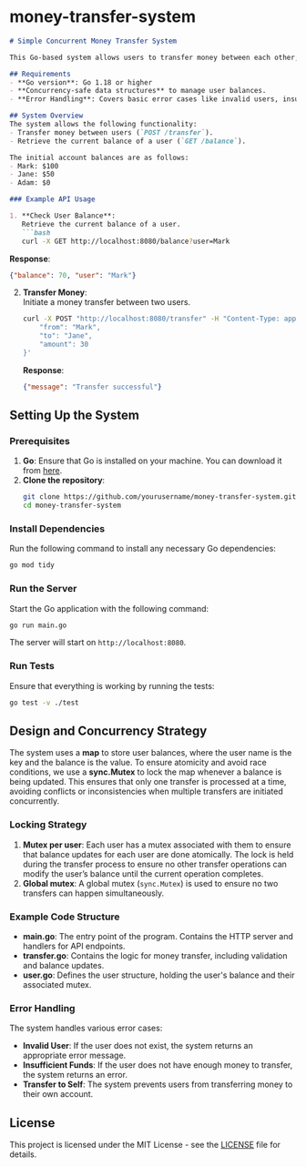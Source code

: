 # money-transfer-system

```markdown
# Simple Concurrent Money Transfer System

This Go-based system allows users to transfer money between each other, ensuring atomic updates to balances to prevent race conditions and preventing overdrafts. The system is designed with concurrency safety in mind and provides a simple HTTP API to facilitate money transfers between users.

## Requirements
- **Go version**: Go 1.18 or higher
- **Concurrency-safe data structures** to manage user balances.
- **Error Handling**: Covers basic error cases like invalid users, insufficient funds, and transfers to the sender's own account.

## System Overview
The system allows the following functionality:
- Transfer money between users (`POST /transfer`).
- Retrieve the current balance of a user (`GET /balance`).

The initial account balances are as follows:
- Mark: $100
- Jane: $50
- Adam: $0

### Example API Usage

1. **Check User Balance**:  
   Retrieve the current balance of a user.
   ```bash
   curl -X GET http://localhost:8080/balance?user=Mark
   ```
   **Response**:
   ```json
   {"balance": 70, "user": "Mark"}
   ```

2. **Transfer Money**:  
   Initiate a money transfer between two users.
   ```bash
   curl -X POST "http://localhost:8080/transfer" -H "Content-Type: application/json" -d '{
       "from": "Mark",
       "to": "Jane",
       "amount": 30
   }'
   ```
   **Response**:
   ```json
   {"message": "Transfer successful"}
   ```

## Setting Up the System

### Prerequisites
1. **Go**: Ensure that Go is installed on your machine. You can download it from [here](https://go.dev/dl/).
2. **Clone the repository**:
   ```bash
   git clone https://github.com/yourusername/money-transfer-system.git
   cd money-transfer-system
   ```

### Install Dependencies
Run the following command to install any necessary Go dependencies:
```bash
go mod tidy
```

### Run the Server
Start the Go application with the following command:
```bash
go run main.go
```
The server will start on `http://localhost:8080`.

### Run Tests
Ensure that everything is working by running the tests:
```bash
go test -v ./test
```

## Design and Concurrency Strategy

The system uses a **map** to store user balances, where the user name is the key and the balance is the value. To ensure atomicity and avoid race conditions, we use a **sync.Mutex** to lock the map whenever a balance is being updated. This ensures that only one transfer is processed at a time, avoiding conflicts or inconsistencies when multiple transfers are initiated concurrently.

### Locking Strategy
1. **Mutex per user**: Each user has a mutex associated with them to ensure that balance updates for each user are done atomically. The lock is held during the transfer process to ensure no other transfer operations can modify the user’s balance until the current operation completes.
2. **Global mutex**: A global mutex (`sync.Mutex`) is used to ensure no two transfers can happen simultaneously.

### Example Code Structure

- **main.go**: The entry point of the program. Contains the HTTP server and handlers for API endpoints.
- **transfer.go**: Contains the logic for money transfer, including validation and balance updates.
- **user.go**: Defines the user structure, holding the user's balance and their associated mutex.

### Error Handling
The system handles various error cases:
- **Invalid User**: If the user does not exist, the system returns an appropriate error message.
- **Insufficient Funds**: If the user does not have enough money to transfer, the system returns an error.
- **Transfer to Self**: The system prevents users from transferring money to their own account.


## License
This project is licensed under the MIT License - see the [LICENSE](LICENSE) file for details.
```